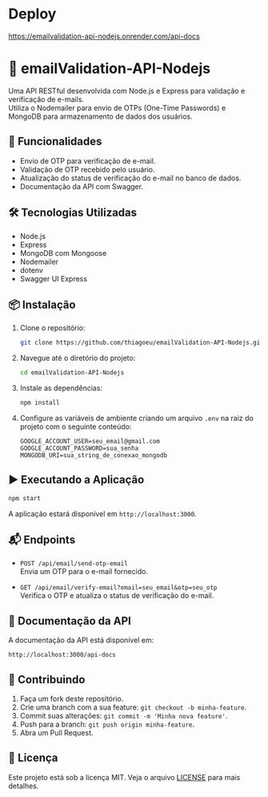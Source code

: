 # Deploy

https://emailvalidation-api-nodejs.onrender.com/api-docs

# 📧 emailValidation-API-Nodejs

Uma API RESTful desenvolvida com Node.js e Express para validação e verificação de e-mails.  
Utiliza o Nodemailer para envio de OTPs (One-Time Passwords) e MongoDB para armazenamento de dados dos usuários.

## 🚀 Funcionalidades

- Envio de OTP para verificação de e-mail.
- Validação de OTP recebido pelo usuário.
- Atualização do status de verificação do e-mail no banco de dados.
- Documentação da API com Swagger.

## 🛠️ Tecnologias Utilizadas

- Node.js
- Express
- MongoDB com Mongoose
- Nodemailer
- dotenv
- Swagger UI Express

## 📦 Instalação

1. Clone o repositório:

   ```bash
   git clone https://github.com/thiagoeu/emailValidation-API-Nodejs.git
   ```

2. Navegue até o diretório do projeto:

   ```bash
   cd emailValidation-API-Nodejs
   ```

3. Instale as dependências:

   ```bash
   npm install
   ```

4. Configure as variáveis de ambiente criando um arquivo `.env` na raiz do projeto com o seguinte conteúdo:
   ```env
   GOOGLE_ACCOUNT_USER=seu_email@gmail.com
   GOOGLE_ACCOUNT_PASSWORD=sua_senha
   MONGODB_URI=sua_string_de_conexao_mongodb
   ```

## ▶️ Executando a Aplicação

```bash
npm start
```

A aplicação estará disponível em `http://localhost:3000`.

## 📬 Endpoints

- `POST /api/email/send-otp-email`  
  Envia um OTP para o e-mail fornecido.

- `GET /api/email/verify-email?email=seu_email&otp=seu_otp`  
  Verifica o OTP e atualiza o status de verificação do e-mail.

## 📄 Documentação da API

A documentação da API está disponível em:

```
http://localhost:3000/api-docs
```

## 🤝 Contribuindo

1. Faça um fork deste repositório.
2. Crie uma branch com a sua feature: `git checkout -b minha-feature`.
3. Commit suas alterações: `git commit -m 'Minha nova feature'`.
4. Push para a branch: `git push origin minha-feature`.
5. Abra um Pull Request.

## 📄 Licença

Este projeto está sob a licença MIT. Veja o arquivo [LICENSE](LICENSE) para mais detalhes.
